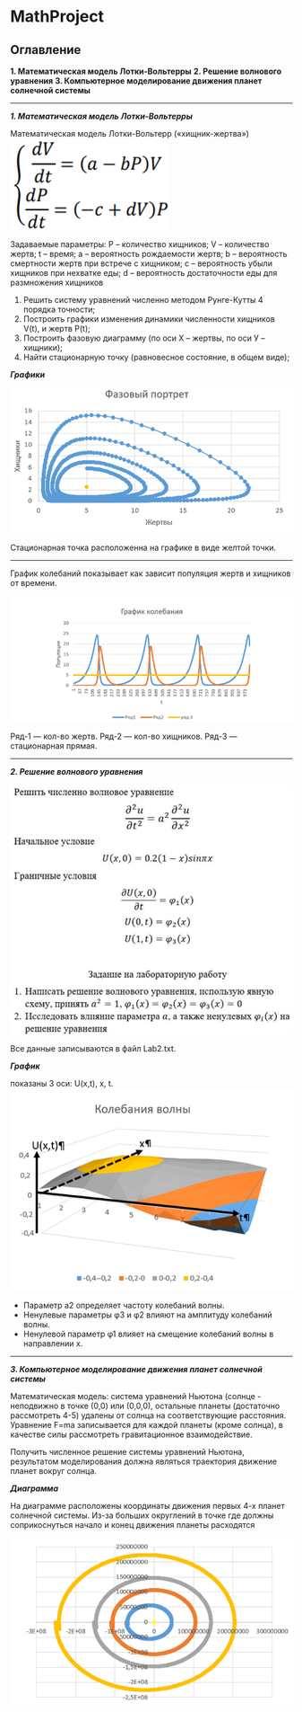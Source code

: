 # MathProject
## Оглавление
__1. Математическая модель Лотки-Вольтерры__ 
__2. Решение волнового уравнения__ 
__3. Компьютерное моделирование движения планет солнечной системы__ 

___

___1. Математическая модель Лотки-Вольтерры___

Математическая модель Лотки-Вольтерр («хищник-жертва»)
![](img/lotki-Vol.png)

Задаваемые параметры:
P – количество хищников;
V – количество жертв;
t – время;
a – вероятность рождаемости жертв;
b – вероятность смертности жертв при встрече с хищником;
c – вероятность убыли хищников при нехватке еды;
d – вероятность достаточности еды для размножения хищников
1. Решить систему уравнений численно методом Рунге-Кутты 4 порядка точности;
2. Построить графики изменения динамики численности хищников V(t), и жертв P(t);
3. Построить фазовую диаграмму (по оси Х – жертвы, по оси У – хищники);
4. Найти стационарную точку (равновесное состояние, в общем виде);

___Графики___

![](img/Faz_port.png)


Стационарная точка расположенна на графике в виде желтой точки.
___
График колебаний показывает как зависит популяция жертв и хищников от времени.

![](img/Graph_koleb.png)

Ряд-1 — кол-во жертв.
Ряд-2 — кол-во хищников.
Ряд-3 — стационарная прямая.
___

___2. Решение волнового уравнения___

![](img/Voln.png)

Все данные записываются в файл Lab2.txt.

___График___

показаны 3 оси: U(x,t), x, t.
![](img/KolebVoln.png)

* Параметр а2 определяет частоту колебаний волны.
* Ненулевые параметры φ3 и φ2 влияют на амплитуду колебаний волны.
* Ненулевой параметр φ1 влияет на смещение колебаний волны в направлении х.
___

___3. Компьютерное моделирование движения планет солнечной системы___

Математическая модель: система уравнений Ньютона (солнце - неподвижно в точке (0,0) или (0,0,0), остальные планеты (достаточно рассмотреть 4-5) удалены от солнца на соответствующие расстояния. Уравнение F=ma записывается для каждой планеты (кроме солнца), в качестве силы рассмотреть гравитационное взаимодействие.

Получить численное решение системы уравнений Ньютона, результатом моделирования должна являться траектория движение планет вокруг солнца.

___Диаграмма___

На диаграмме расположены координаты движения первых 4-х планет солнечной системы. Из-за больших округлений в точке где должны соприкоснуться начало и конец движения планеты расходятся 

![](img/Planets_move.png)